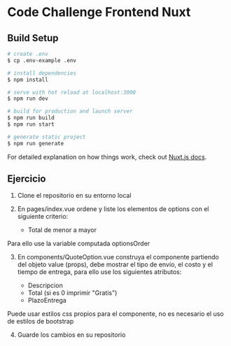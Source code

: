 # Code Challenge Frontend Nuxt

## Build Setup

```bash
# create .env
$ cp .env-example .env

# install dependencies
$ npm install

# serve with hot reload at localhost:3000
$ npm run dev

# build for production and launch server
$ npm run build
$ npm run start

# generate static project
$ npm run generate
```

For detailed explanation on how things work, check out [Nuxt.js docs](https://nuxtjs.org).


## Ejercicio

1. Clone el repositorio en su entorno local

2. En pages/index.vue ordene y liste los elementos de options con el siguiente criterio:
	
	- Total de menor a mayor

Para ello use la variable computada optionsOrder

3. En components/QuoteOption.vue construya el componente partiendo del objeto value (props), debe mostrar el tipo de envío, el costo y el tiempo de entrega, para ello use los siguientes atributos:
	
	- Descripcion 
	- Total (si es 0 imprimir "Gratis")
	- PlazoEntrega

Puede usar estilos css propios para el componente, no es necesario el uso de estilos de bootstrap

4. Guarde los cambios en su repositorio